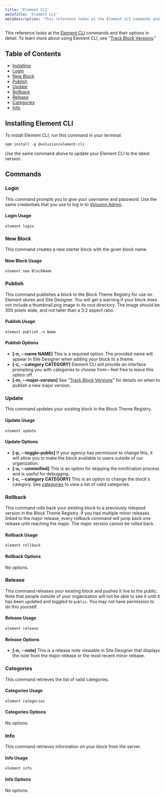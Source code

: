 ```yaml
---
title: 'Element CLI'
metaTitle: 'Element CLI'
metaDescription: 'This reference looks at the Element CLI commands and their options in detail.'
---
```


This reference looks at the [Element CLI](https://github.com/volusion/element-cli) commands and their options in detail. To learn more about using Element CLI, see "[Track Block Versions](/how-to/track-block-versions)."

## Table of Contents

- [Installing](#installingelementcli)
- [Login](#login)
- [New Block](#newblock)
- [Publish](#publish)
- [Update](#update)
- [Rollback](#rollback)
- [Release](#release)
- [Categories](#categories)
- [Info](#info)

## Installing Element CLI

To install Element CLI, run this command in your terminal:

```shell
npm install -g @volusion/element-cli
```

Use the same command above to update your Element CLI to the latest version.

## Commands

### Login

This command prompts you to give your username and password. Use the same credentials that you use to log in to [Volusion Admin](https://www.volusion.com/login).

#### Login Usage

```shell
element login
```

### New Block

This command creates a new starter block with the given block name.

#### New Block Usage

```shell
element new BlockName
```

### Publish

This command publishes a block to the Block Theme Registry for use on Element stores and Site Designer. You will get a warning if your block does not include a thumbnail.png image in its root directory. The image should be 300 pixels wide, and not taller than a 3:2 aspect ratio.

#### Publish Usage

```shell
element publish -n Name
```

#### Publish Options

- **[-n, --name NAME]** This is a required option. The provided name will appear in Site Designer when adding your block to a theme.
- **[-c, --category CATEGORY]** Element CLI will provide an interface prompting you with categories to choose from—feel free to leave this option off.
- **[-m, --major-version]** See "[Track Block Versions](/how-to/track-block-versions)" for details on when to publish a new major version.

### Update

This command updates your existing block in the Block Theme Registry.

#### Update Usage

```shell
element update
```

#### Update Options

- **[-p, --toggle-public]** If your agency has permission to change this, it will allow you to make the block available to users outside of our organization.
- **[-u, --unminified]** This is an option for skipping the minification process and is useful for debugging.
- **[-c, --category CATEGORY]** This is an option to change the block's category. See [categories](#categories) to view a list of valid categories.

### Rollback

This command rolls back your existing block to a previously released version in the Block Theme Registry. If you had multiple minor releases linked to the major release, every rollback command will jump back one release until reaching the major. The major version cannot be rolled back.

#### Rollback Usage

```shell
element rollback
```

#### Rollback Options

No options.

### Release

This command releases your existing block and pushes it live to the public. Note that people outside of your organization will not be able to see it until it has been updated and toggled to `public`. You may not have permission to do this yourself.

#### Release Usage

```shell
element release
```

#### Release Options

- **[-n, --note]** This is a release note viewable in Site Designer that displays the note from the major release or the most recent minor release.

### Categories

This command retrieves the list of valid categories.

#### Categories Usage

```shell
element categories
```

#### Categories Options

No options.

### Info

This command retrieves information on your block from the server.

#### Info Usage

```shell
element info
```

#### Info Options

No options.
